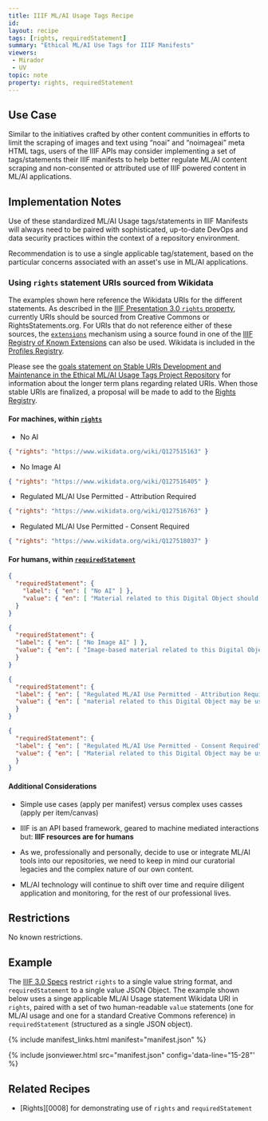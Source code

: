 ```yaml
---
title: IIIF ML/AI Usage Tags Recipe
id: 
layout: recipe
tags: [rights, requiredStatement]
summary: "Ethical ML/AI Use Tags for IIIF Manifests"
viewers:
 - Mirador
 - UV
topic: note
property: rights, requiredStatement   
---
```


## Use Case

Similar to the initiatives crafted by other content communities in efforts to limit the scraping of images and text using “noai” and “noimageai” meta HTML tags, users of the IIIF APIs may consider implementing a set of tags/statements their IIIF manifests to help better regulate ML/AI content scraping and non-consented or attributed use of IIIF powered content in ML/AI applications.

## Implementation Notes

Use of these standardized ML/AI Usage tags/statements in IIIF Manifests will always need to be paired with sophisticated, up-to-date DevOps and data security practices within the context of a repository environment.

Recommendation is to use a single applicable tag/statement, based on the particular concerns associated with an asset's use in ML/AI applications. 

### Using `rights` statement URIs sourced from Wikidata

The examples shown here reference the Wikidata URIs for the different statements. As described in the [IIIF Presentation 3.0 `rights` property](https://iiif.io/api/presentation/3.0/#rights), currently URIs should be sourced from Creative Commons or RightsStatements.org. For URIs that do not reference either of these sources, the [`extensions`](https://iiif.io/api/presentation/3.0/#46-linked-data-context-and-extensions) mechanism using a source found in one of the [IIIF Registry of Known Extensions](https://iiif.io/api/registry/) can also be used. Wikidata is included in the  [Profiles Registry](https://iiif.io/api/registry/profiles/).

Please see the [goals statement on Stable URIs Development and Maintenance in the Ethical ML/AI Usage Tags Project Repository](https://github.com/alliomeria/ethical_ml_usage_tags/blob/main/README.md#stable-uris-development-and-maintenance) for information about the longer term plans regarding related URIs. When those stable URIs are finalized, a proposal will be made to add to the [Rights Registry](https://iiif.io/api/registry/rights/).

#### For machines, within [`rights`](https://iiif.io/api/presentation/3.0/#rights)

* No AI

```JSON
{ "rights": "https://www.wikidata.org/wiki/Q127515163" }
```

* No Image AI

```JSON
{ "rights": "https://www.wikidata.org/wiki/Q127516405" }
```

* Regulated ML/AI Use Permitted - Attribution Required

```JSON
{ "rights": "https://www.wikidata.org/wiki/Q127516763" }
```

* Regulated ML/AI Use Permitted - Consent Required

```JSON
{ "rights": "https://www.wikidata.org/wiki/Q127518037" }
```

#### For humans, within [`requiredStatement`](https://iiif.io/api/presentation/3.0/#requiredstatement)

```JSON 
{
  "requiredStatement": {
    "label": { "en": [ "No AI" ] },
    "value": { "en": [ "Material related to this Digital Object should not be used for AI or ML training datasets." ] }
  }
}
```
```JSON
{
  "requiredStatement": {
  "label": { "en": [ "No Image AI" ] },
  "value": { "en": [ "Image-based material related to this Digital Object should not be used for AI or ML training datasets." ] }
  }
}
```
```JSON
{
  "requiredStatement": {
  "label": { "en": [ "Regulated ML/AI Use Permitted - Attribution Required" ] },
  "value": { "en": [ "material related to this Digital Object may be used for AI or ML training datasets, as long as Standard Attribution of source Digital Object Title and URL is maintained and referenced publicly for the ML/AI dataset." ] }
  }
}
```
```JSON
{
  "requiredStatement": {
  "label": { "en": [ "Regulated ML/AI Use Permitted - Consent Required" ] },
  "value": { "en": [ "Material related to this Digital Object may be used for AI or ML training datasets, if Prior Written Consent is obtained from the Source Holding Institution and Standard Attribution is maintained and referenced publicly." ] }
  }
}
```

#### Additional Considerations

* Simple use cases (apply per manifest) versus complex uses casses (apply per item/canvas)

* IIIF is an API based framework, geared to machine mediated interactions but: **IIIF resources are for humans** 

* As we, professionally and personally, decide to use or integrate ML/AI tools into our repositories, we need to keep in mind our curatorial legacies and the complex nature of our own content.

* ML/AI technology will continue to shift over time and require diligent application and monitoring, for the rest of our professional lives.

## Restrictions

No known restrictions.

## Example

The [IIIF 3.0 Specs](https://iiif.io/api/presentation/3.0/) restrict `rights` to a single value string format, and `requiredStatement` to a single value JSON Object. The example shown below uses a singe applicable ML/AI Usage statement Wikidata URI in `rights`, paired with a set of two human-readable `value` statements (one for ML/AI usage and one for a standard Creative Commons reference) in `requiredStatement` (structured as a single JSON object).

{% include manifest_links.html manifest="manifest.json" %}

{% include jsonviewer.html src="manifest.json" config='data-line="15-28"' %}

## Related Recipes

* [Rights][0008] for demonstrating use of `rights` and `requiredStatement`
